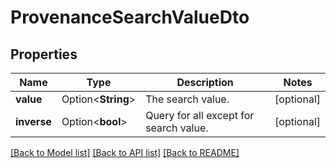 # ProvenanceSearchValueDto

## Properties

Name | Type | Description | Notes
------------ | ------------- | ------------- | -------------
**value** | Option<**String**> | The search value. | [optional]
**inverse** | Option<**bool**> | Query for all except for search value. | [optional]

[[Back to Model list]](../README.md#documentation-for-models) [[Back to API list]](../README.md#documentation-for-api-endpoints) [[Back to README]](../README.md)


